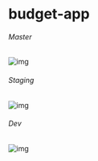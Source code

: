 # budget-app

###### Master
![img](https://travis-ci.com/Eric-Larson/budget-app.svg?token=JoeqhHstHpEDrpxstsws&branch=master)

###### Staging
![img](https://travis-ci.com/Eric-Larson/budget-app.svg?token=JoeqhHstHpEDrpxstsws&branch=dev)


###### Dev
![img](https://travis-ci.com/Eric-Larson/budget-app.svg?token=JoeqhHstHpEDrpxstsws&branch=dev)
